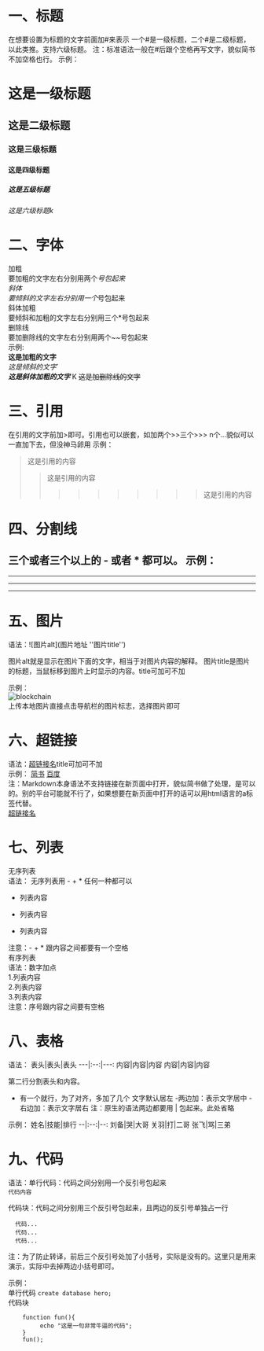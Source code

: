 # 一、标题   
在想要设置为标题的文字前面加#来表示
一个#是一级标题，二个#是二级标题，以此类推。支持六级标题。
注：标准语法一般在#后跟个空格再写文字，貌似简书不加空格也行。
示例：
# 这是一级标题
## 这是二级标题
### 这是三级标题
#### 这是四级标题
##### 这是五级标题
###### 这是六级标题k
# 二、字体  
加粗  
要加粗的文字左右分别用两个*号包起来  
斜体  
要倾斜的文字左右分别用一个*号包起来   
斜体加粗    
要倾斜和加粗的文字左右分别用三个*号包起来   
删除线  
要加删除线的文字左右分别用两个~~号包起来    
示例:   
**这是加粗的文字**  
*这是倾斜的文字*`   
***这是斜体加粗的文字***    K
~~这是加删除线的文字~~  

# 三、引用    
在引用的文字前加>即可。引用也可以嵌套，如加两个>>三个>>>
n个...貌似可以一直加下去，但没神马卵用
示例：      
>这是引用的内容
>>这是引用的内容
>>>>>>>>>>这是引用的内容

# 四、分割线  
三个或者三个以上的 - 或者 * 都可以。
示例：
---
----
***
*****
# 五、图片    
语法：![图片alt](图片地址 ''图片title'')

图片alt就是显示在图片下面的文字，相当于对图片内容的解释。
图片title是图片的标题，当鼠标移到图片上时显示的内容。title可加可不加

示例：  
![blockchain](https://ss1.bdstatic.com/70cFuXSh_Q1YnxGkpoWK1HF6hhy/it/u=2458464521,3370930342&fm=26&gp=0.jpg"区块链")     
上传本地图片直接点击导航栏的图片标志，选择图片即可  
# 六、超链接  
语法：[超链接名](超链接地址 "超链接title")title可加可不加   
示例：
[简书](http://jianshu.com)
[百度](http://baidu.com)    
注：Markdown本身语法不支持链接在新页面中打开，貌似简书做了处理，是可以的。别的平台可能就不行了，如果想要在新页面中打开的话可以用html语言的a标签代替。   
<a href="超链接地址" target="_blank">超链接名</a>   
# 七、列表    
无序列表    
语法：
无序列表用 - + * 任何一种都可以
- 列表内容
+ 列表内容
* 列表内容

注意：- + * 跟内容之间都要有一个空格    
有序列表    
语法：数字加点  
1.列表内容  
2.列表内容  
3.列表内容  
注意：序号跟内容之间要有空格    
# 八、表格
语法：
表头|表头|表头
---|:--:|---:
内容|内容|内容
内容|内容|内容

第二行分割表头和内容。
- 有一个就行，为了对齐，多加了几个
文字默认居左
-两边加：表示文字居中
-右边加：表示文字居右
注：原生的语法两边都要用 | 包起来。此处省略

示例：
姓名|技能|排行
--|:--:|--:
刘备|哭|大哥
关羽|打|二哥
张飞|骂|三弟
# 九、代码
语法：单行代码：代码之间分别用一个反引号包起来  
    `代码内容`

代码块：代码之间分别用三个反引号包起来，且两边的反引号单独占一行   
```
  代码...
  代码...
  代码...
```
注：为了防止转译，前后三个反引号处加了小括号，实际是没有的。这里只是用来演示，实际中去掉两边小括号即可。

示例：  
单行代码
`create database hero;`     
代码块
```
    function fun(){
         echo "这是一句非常牛逼的代码";
    }
    fun();
```